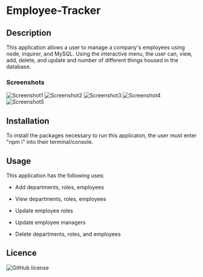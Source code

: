 # Employee-Tracker

## Description 

This application allows a user to manage a company's employees using node, inquirer, and MySQL. Using the interactive menu, the user can, view, add, delete, and update and number of different things housed in the database.

### Screenshots

![Screenshot1](/Employee-Tracker/Screenshots/Screenshot1.PNG)
![Screenshot2](/Employee-Tracker/Screenshots/Screenshot2.PNG)
![Screenshot3](/Employee-Tracker/Screenshots/Screenshot3.PNG)
![Screenshot4](/Employee-Tracker/Screenshots/Screenshot4.PNG)
![Screenshot5](/Employee-Tracker/Screenshots/Screenshot5.PNG)

## Installation

To install the packages necessary to run this applicaton, the user must enter "npm i" into their terminal/console.

## Usage

This application has the following uses:

  * Add departments, roles, employees

  * View departments, roles, employees

  * Update employee roles

  * Update employee managers

  * Delete departments, roles, and employees

## Licence

![GitHub license](https://img.shields.io/badge/license-MIT-blue.svg)